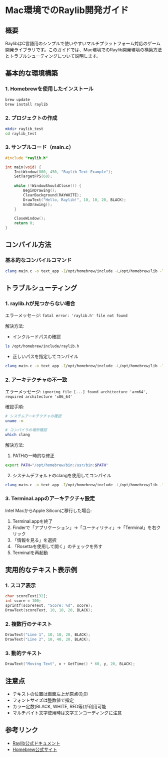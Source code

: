 # Mac環境でのRaylib開発ガイド

## 概要
RaylibはC言語用のシンプルで使いやすいマルチプラットフォーム対応のゲーム開発ライブラリです。このガイドでは、Mac環境でのRaylib開発環境の構築方法とトラブルシューティングについて説明します。

## 基本的な環境構築

### 1. Homebrewを使用したインストール
```bash
brew update
brew install raylib
```

### 2. プロジェクトの作成
```bash
mkdir raylib_test
cd raylib_test
```

### 3. サンプルコード（main.c）
```c
#include "raylib.h"

int main(void) {
    InitWindow(800, 450, "Raylib Text Example");
    SetTargetFPS(60);
    
    while (!WindowShouldClose()) {
        BeginDrawing();
        ClearBackground(RAYWHITE);
        DrawText("Hello, Raylib!", 10, 10, 20, BLACK);
        EndDrawing();
    }
    
    CloseWindow();
    return 0;
}
```

## コンパイル方法

### 基本的なコンパイルコマンド
```bash
clang main.c -o text_app -I/opt/homebrew/include -L/opt/homebrew/lib -lraylib
```

## トラブルシューティング

### 1. raylib.hが見つからない場合
エラーメッセージ: `fatal error: 'raylib.h' file not found`

解決方法:
- インクルードパスの確認
```bash
ls /opt/homebrew/include/raylib.h
```
- 正しいパスを指定してコンパイル
```bash
clang main.c -o text_app -I/opt/homebrew/include -L/opt/homebrew/lib -lraylib
```

### 2. アーキテクチャの不一致
エラーメッセージ: `ignoring file [...] found architecture 'arm64', required architecture 'x86_64'`

確認手順:
```bash
# システムアーキテクチャの確認
uname -m

# コンパイラの場所確認
which clang
```

解決方法:
1. PATHの一時的な修正
```bash
export PATH="/opt/homebrew/bin:/usr/bin:$PATH"
```

2. システムデフォルトのclangを使用してコンパイル
```bash
clang main.c -o text_app -I/opt/homebrew/include -L/opt/homebrew/lib -lraylib
```

### 3. Terminal.appのアーキテクチャ設定
Intel MacからApple Siliconに移行した場合:
1. Terminal.appを終了
2. Finderで「アプリケーション」→「ユーティリティ」→「Terminal」を右クリック
3. 「情報を見る」を選択
4. 「Rosettaを使用して開く」のチェックを外す
5. Terminalを再起動

## 実用的なテキスト表示例

### 1. スコア表示
```c
char scoreText[32];
int score = 100;
sprintf(scoreText, "Score: %d", score);
DrawText(scoreText, 10, 10, 20, BLACK);
```

### 2. 複数行のテキスト
```c
DrawText("Line 1", 10, 10, 20, BLACK);
DrawText("Line 2", 10, 40, 20, BLACK);
```

### 3. 動的テキスト
```c
DrawText("Moving Text", x + GetTime() * 60, y, 20, BLACK);
```

## 注意点
- テキストの位置は画面左上が原点(0,0)
- フォントサイズは整数値で指定
- カラー定数(BLACK, WHITE, RED等)が利用可能
- マルチバイト文字使用時は文字エンコーディングに注意

## 参考リンク
- [Raylib公式ドキュメント](https://www.raylib.com/cheatsheet/cheatsheet.html)
- [Homebrew公式サイト](https://brew.sh/)